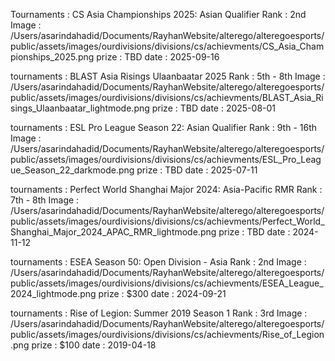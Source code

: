 Tournaments : CS Asia Championships 2025: Asian Qualifier
Rank : 2nd
Image : /Users/asarindahadid/Documents/RayhanWebsite/alterego/alteregoesports/public/assets/images/ourdivisions/divisions/cs/achievments/CS_Asia_Championships_2025.png
prize : TBD
date : 2025-09-16

tournaments : BLAST Asia Risings Ulaanbaatar 2025
Rank : 5th - 8th 
Image : /Users/asarindahadid/Documents/RayhanWebsite/alterego/alteregoesports/public/assets/images/ourdivisions/divisions/cs/achievments/BLAST_Asia_Risings_Ulaanbaatar_lightmode.png
prize : TBD
date : 2025-08-01

tournaments : ESL Pro League Season 22: Asian Qualifier
Rank : 9th - 16th
Image : /Users/asarindahadid/Documents/RayhanWebsite/alterego/alteregoesports/public/assets/images/ourdivisions/divisions/cs/achievments/ESL_Pro_League_Season_22_darkmode.png
prize : TBD
date : 2025-07-11

tournaments : Perfect World Shanghai Major 2024: Asia-Pacific RMR
Rank : 7th - 8th
Image : /Users/asarindahadid/Documents/RayhanWebsite/alterego/alteregoesports/public/assets/images/ourdivisions/divisions/cs/achievments/Perfect_World_Shanghai_Major_2024_APAC_RMR_lightmode.png
prize : TBD
date : 2024-11-12

tournaments : ESEA Season 50: Open Division - Asia
Rank : 2nd
Image : /Users/asarindahadid/Documents/RayhanWebsite/alterego/alteregoesports/public/assets/images/ourdivisions/divisions/cs/achievments/ESEA_League_2024_lightmode.png
prize : $300
date : 2024-09-21

tournaments : Rise of Legion: Summer 2019 Season 1
Rank : 3rd
Image : /Users/asarindahadid/Documents/RayhanWebsite/alterego/alteregoesports/public/assets/images/ourdivisions/divisions/cs/achievments/Rise_of_Legion.png
prize : $100
date : 2019-04-18